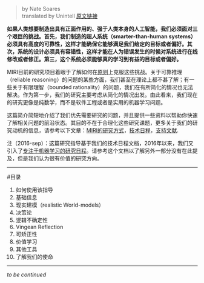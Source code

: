 > by Nate Soares  
> translated by Unintell
[原文链接](https://intelligence.org/research-guide/)


**如果人类想要制造出具有正面作用的、强于人类本身的人工智能，我们必须面对三个艰巨的挑战。首先，我们制造的超人系统（smarter-than-human systems）必须具有高度的可靠性，这样才能确保它能够满足我们给定的目标或者偏好。其次，系统的设计必须具有容错性，这样才能在人为错误发生的时候对系统进行在线修改或者修正。第三，这个系统必须能够真的学习到有益的目标或者偏好。**

MIRI目前的研究项目着眼于了解如何在[原则](https://intelligence.org/2015/07/27/miris-approach/)上克服这些挑战。关于可靠推理（reliable reasoning）的问题的某些方面，我们甚至在理论上都不甚了解；有一些关于有限理智（bounded rationality）的问题，我们在有所简化的情况也无法解决。作为第一步，我们的研究主要考虑从简化的情况出发。由此看来，我们现在的研究更像是纯数学，而不是软件工程或者是实用的机器学习问题。

这篇简介简短地介绍了我们优先需要研究的问题，并且提供一些资料以帮助你快速了解相关问题的前沿状态。其目的不在于合理化这些研究课题，更多关于我们的研究动机的信息，请参考以下文章：[MIRI的研究方式](https://intelligence.org/2015/07/27/miris-approach/)，[技术日程](http://intelligence.org/files/TechnicalAgenda.pdf)，[支持文献](http://intelligence.org/technical-agenda).

注（2016-sep）：这篇研究指导基于我们的技术日程文档，2016年以来，我们又引入了[专注于机器学习的研究日程](https://intelligence.org/files/AlignmentMachineLearning.pdf)。请参考这个文档以了解另外一部分没有在此提及，但是我们认为很有价值的研究方向。

---

#目录  
1. 如何使用该指导  
2. 基础信息  
3. 现实建模（realistic World-models）  
4. 决策论  
5. 逻辑不确定性  
6. Vingean Reflection  
7. 可矫正性  
8. 价值学习  
9. 其他工具  
10. 了解我们的使命  

---




*to be continued*